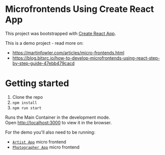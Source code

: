 # Microfrontends Using Create React App

This project was bootstrapped with [Create React App](https://github.com/facebook/create-react-app).

This is a demo project - read more on:

- https://martinfowler.com/articles/micro-frontends.html
- https://blog.bitsrc.io/how-to-develop-microfrontends-using-react-step-by-step-guide-47ebb479cacd

# Getting started

1. Clone the repo
2. `npm install`
3. `npm run start`

Runs the Main Container in the development mode.\
Open [http://localhost:3000](http://localhost:3000) to view it in the browser.

For the demo you'll also need to be running:

- [`Artist App`](https://github.com/micro-frontend-cra/artist-app/) micro frontend
- [`Photographer App`](https://github.com/micro-frontend-cra/photographer-app/) micro frontend
